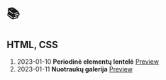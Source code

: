 # 📚

## HTML, CSS

1. 2023-01-10 **Periodinė elementų lentelė**
[Preview](https://htmlpreview.github.io/?https://github.com/codevivi/BIT_JS-2023-01-09_homeworks/blob/master/2023-01-10_html-periodine-elementu-lentele/index.html)
2. 2023-01-11 **Nuotraukų galerija**
[Preview](https://htmlpreview.github.io/?https://github.com/codevivi/BIT_JS-2023-01-09_homeworks/blob/master/2023-01-11_nuotrauku-galerija/index.html)
